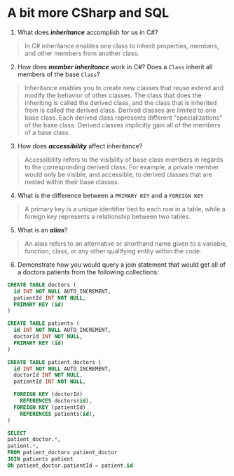 # A bit more CSharp and SQL
1. What does ***inheritance*** accomplish for us in C#?

  > In C# inheritance enables one class to inherit properties, members, and other members from another class. 

2. How does ***member inheritance*** work in C#? Does a `Class` inherit all members of the base `Class`?

  > Inheritance enables you to create new classes that reuse extend and modify the behavior of other classes. The class that does the inheriting is called the derived class, and the class that is inherited from is called the derived class. Derived classes are limited to one base class. Each derived class represents different "specializations" of the base class. Derived classes implicitly gain all of the members of a base class.

3. How does ***accessibility*** affect inheritance?

  > Accessibility refers to the visibility of base class members in regards to the corresponding derived class. For example, a private member would only be visible, and accessible, to derived classes that are nested within their base classes.

4. What is the difference between a `PRIMARY KEY` and a `FOREIGN KEY`

  >  A primary key is a unique identifier tied to each row in a table, while a foreign key represents a relationship between two tables.

5. What is an ***alias***?

  > An alias refers to an alternative or shorthand name given to a variable, function, class, or any other qualifying entity within the code.

6. Demonstrate how you would query a join statement that would get all of a doctors patients from the following collections:

  ```SQL
  CREATE TABLE doctors (
    id INT NOT NULL AUTO_INCREMENT,
    patientId INT NOT NULL,
    PRIMARY KEY (id)
  )

  CREATE TABLE patients (
    id INT NOT NULL AUTO_INCREMENT,
    doctorId INT NOT NULL,
    PRIMARY KEY (id)
  )

  CREATE TABLE patient_doctors (
    id INT NOT NULL AUTO_INCREMENT,
    doctorId INT NOT NULL,
    patientId INT NOT NULL,

    FOREIGN KEY (doctorId)
      REFERENCES doctors(id),
    FOREIGN KEY (patientId)
      REFERENCES patients(id),
  )

  SELECT 
  patient_doctor.*,
  patient.*,
  FROM patient_doctors patient_doctor
  JOIN patients patient
  ON patient_doctor.patientId = patient.id


  ```

  > 
